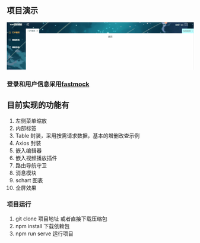 ## 项目演示

![项目演示](/public/images/vue-template.gif)

### 登录和用户信息采用[fastmock](https://www.fastmock.site/#/)

## 目前实现的功能有

1. 左侧菜单缩放
2. 内部标签
3. Table 封装，采用按需请求数据，基本的增删改查示例
4. Axios 封装
5. 嵌入编辑器
6. 嵌入视频播放插件
7. 路由导航守卫
8. 消息模块
9. schart 图表
10. 全屏效果

### 项目运行

1. git clone 项目地址 或者直接下载压缩包
1. npm install 下载依赖包
1. npm run serve 运行项目
